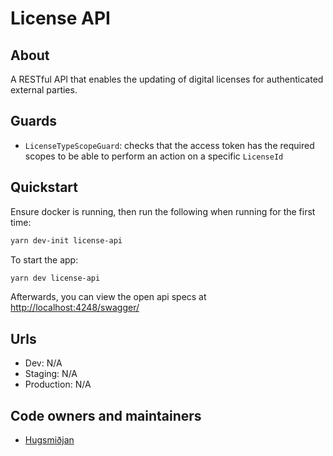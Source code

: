 # License API

## About

A RESTful API that enables the updating of digital licenses for authenticated external parties.

## Guards

- `LicenseTypeScopeGuard`: checks that the access token has the required scopes to be able to perform an action on a specific `LicenseId`

## Quickstart

Ensure docker is running, then run the following when running for the first time:

```bash
yarn dev-init license-api
```

To start the app:

```bash
yarn dev license-api
```

Afterwards, you can view the open api specs at <http://localhost:4248/swagger/>

## Urls

- Dev: N/A
- Staging: N/A
- Production: N/A

## Code owners and maintainers

- [Hugsmiðjan](https://github.com/orgs/island-is/teams/hugsmidjan/members)
